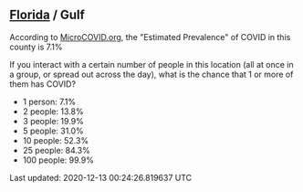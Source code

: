 
## [Florida](/united-states/florida) / Gulf

According to [MicroCOVID.org](http://microcovid.org),
the "Estimated Prevalence" of COVID in this county is 7.1%

If you interact with a certain number of people in this location
(all at once in a group, or spread out across the day), what is the chance that
1 or more of them has COVID?

- 1 person: 7.1%
- 2 people: 13.8%
- 3 people: 19.9%
- 5 people: 31.0%
- 10 people: 52.3%
- 25 people: 84.3%
- 100 people: 99.9%

Last updated: 2020-12-13 00:24:26.819637 UTC

